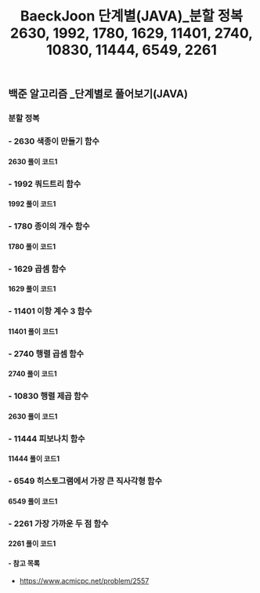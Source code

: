 ﻿---
layout: single
title: "BaeckJoon 단계별(JAVA)_분할 정복 2630, 1992, 1780, 1629, 11401, 2740, 10830, 11444, 6549, 2261"
read_time: true
categories: 
 - BaeckJoon 
tags: 
 - Algorithm
 - BaeckJoon 
last_modified_at: '2021-10-18 23:43:00 +0800'
toc: true
toc_sticky: true
toc_label: 목차
---
## 백준 알고리즘 _단계별로 풀어보기(JAVA)
### 분할 정복
### - 2630 색종이 만들기 함수

#### 2630 풀이 코드1 
> 
### - 1992 쿼드트리 함수

#### 1992 풀이 코드1 
> 
### - 1780 종이의 개수 함수

#### 1780 풀이 코드1
> 
### - 1629 곱셈 함수

#### 1629 풀이 코드1
> 
### - 11401 이항 계수 3 함수

#### 11401 풀이 코드1 
> 
### - 2740 행렬 곱셈 함수

#### 2740 풀이 코드1
> 
### - 10830 행렬 제곱 함수

#### 2630 풀이 코드1
>
### - 11444 피보나치 함수

#### 11444 풀이 코드1
>
### - 6549 히스토그램에서 가장 큰 직사각형 함수

#### 6549 풀이 코드1
>
### - 2261 가장 가까운 두 점 함수

#### 2261 풀이 코드1
>


#### - 참고 목록
- https://www.acmicpc.net/problem/2557